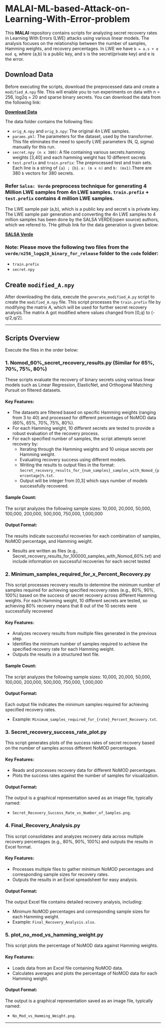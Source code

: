 # MALAI-ML-based-Attack-on-Learning-With-Error-problem

This **MALAI** repository contains scripts for analyzing secret recovery rates in Learning With Errors (LWE) attacks using various linear models. The analysis focuses on the relationship between the number of samples, Hamming weights, and recovery percentages. In LWE we have `b = a.s + e mod q`, where (a,b) is a public key, and s is the secret(private key) and e is the error. 

## Download Data

Before executing the scripts, download the preprocessed data and create a `modified_A.npy` file. This will enable you to run experiments on data with 
n = 256, log2q = 20 and sparse binary secrets. You can download the data from the following link:

**[Download Data](https://dl.fbaipublicfiles.com/verde/n256_logq20_binary_for_release.tar.gz)**

The data folder contains the following files:
- `orig_A.npy` and `orig_b.npy`: The original 4n LWE samples.
- `params.pkl`: The parameters for the dataset, used by the transformer. This file eliminates the need to specify LWE parameters (N, Q, sigma) manually for this run.
- `secret.npy (n x 380)`: A file containing various secrets.hamming weights [3,40] and each hamming weight has 10 different secrets
- `test.prefix` and `train.prefix`: The preprocessed test and train sets. Each line is a string of `{a} ; {b}`. `a: (m x n)` and `b: (mx1)`.There are 380 `b` vectors for 380 secrets. 

### Refer `Salsa: Verde` preprocess technique for generating 4 Million LWE samples from 4n LWE samples. `train.prefix` + `test.prefix` contains 4 million LWE samples.

The LWE sample pair (a,b), which is a public key and secret s is private key. The LWE sample pair generation and converting the 4n LWE samples to 4 million samples has been done by the SALSA VERDE(open source) authors, which we refered to. THe github link for the data generation is given below:

**[SALSA Verde](https://github.com/facebookresearch/verde)** 

### Note: Please move the following two files from the `verde/n256_logq20_binary_for_release` folder to the `code` folder:
- `train.prefix`
- `secret.npy`

## Create `modified_A.npy`

After downloading the data, execute the `generate_modified_A.py` script to create the `modified_A.npy` file. This script processes the `train.prefix` file by modifying the matrix A, which will be used for further secret recovery analysis.The matrix A got modified where values changed from [0,q) to (-q/2,q/2].

---

## Scripts Overview

Execute the files in the order below:

### 1. Nomod_60%_secret_recovery_results.py (Similar for 65%, 70%, 75%, 80%)

These scripts evaluate the recovery of binary secrets using various linear models such as Linear Regression, ElasticNet, and Orthogonal Matching Pursuit on filtered datasets.

#### Key Features:
- The datasets are filtered based on specific Hamming weights (ranging from 3 to 40) and processed for different percentages of NoMOD data (60%, 65%, 70%, 75%, 80%).
- For each Hamming weight, 10 different secrets are tested to provide a robust evaluation of the recovery process.
- For each specified number of samples, the script attempts secret recovery by:
  - Iterating through the Hamming weights and 10 unique secrets per Hamming weight.
  - Evaluating recovery success using different models.
  - Writing the results to output files in the format: `Secret_recovery_results_for_{num_samples}_samples_with_Nomod_{percentage}%.txt`.
  - Output will be integer from [0,3] which says number of models successfully recovered.

#### Sample Count:
The script analyzes the following sample sizes: 10,000, 20,000, 50,000, 100,000, 200,000, 500,000, 750,000, 1,000,000

#### Output Format:
The results indicate successful recoveries for each combination of samples, NoMOD percentage, and Hamming weight.
- Results are written as files (e.g., Secret_recovery_results_for_100000_samples_with_Nomod_60%.txt) and include information on successful recoveries for each secret tested

### 2. Minimum_samples_required_for_x_Percent_Recovery.py

This script processes recovery results to determine the minimum number of samples required for achieving specified recovery rates (e.g., 80%, 90%, 100%) based on the success of secret recovery across different Hamming weights.
For each Hamming weight, 10 different secrets are tested, so achieving 80% recovery means that 8 out of the 10 secrets were successfully recovered

#### Key Features:
- Analyzes recovery results from multiple files generated in the previous step.
- Identifies the minimum number of samples required to achieve the specified recovery rate for each Hamming weight.
- Outputs the results in a structured text file.

#### Sample Count:
The script analyzes the following sample sizes: 10,000, 20,000, 50,000, 100,000, 200,000, 500,000, 750,000, 1,000,000

#### Output Format:
Each output file indicates the minimum samples required for achieving specified recovery rates.
- Example: `Minimum_samples_required_for_{rate}_Percent_Recovery.txt`.

### 3. Secret_recovery_success_rate_plot.py

This script generates plots of the success rates of secret recovery based on the number of samples across different NoMOD percentages.

#### Key Features:
- Reads and processes recovery data for different NoMOD percentages.
- Plots the success rates against the number of samples for visualization.

#### Output Format:
The output is a graphical representation saved as an image file, typically named:
- `Secret_Recovery_Success_Rate_vs_Number_of_Samples.png`.

### 4. Final_Recovery_Analysis.py

This script consolidates and analyzes recovery data across multiple recovery percentages (e.g., 80%, 90%, 100%) and outputs the results in Excel format.

#### Key Features:
- Processes multiple files to gather minimum NoMOD percentages and corresponding sample sizes for recovery rates.
- Outputs the results in an Excel spreadsheet for easy analysis.

#### Output Format:
The output Excel file contains detailed recovery analysis, including:
- Minimum NoMOD percentages and corresponding sample sizes for each Hamming weight.
- Example: `Final_Recovery_Analysis.xlsx`.

### 5. plot_no_mod_vs_hamming_weight.py

This script plots the percentage of NoMOD data against Hamming weights.

#### Key Features:
- Loads data from an Excel file containing NoMOD data.
- Calculates averages and plots the percentage of NoMOD data for each Hamming weight.

#### Output Format:
The output is a graphical representation saved as an image file, typically named:
- `No_Mod_vs_Hamming_Weight.png`.

---
